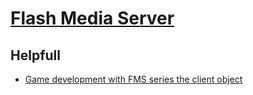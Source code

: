 [Flash Media Server](http://www.adobe.com/br/products/adobe-media-server-family.html)
==================

## Helpfull
* [Game development with FMS series the client object](http://influxis.com/game-development-with-fms-series-the-client-object/ "Game development with FMS series the client object")

